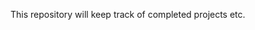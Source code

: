 This repository will keep track of completed projects etc.


<!---
This is my public repositry!
--->
